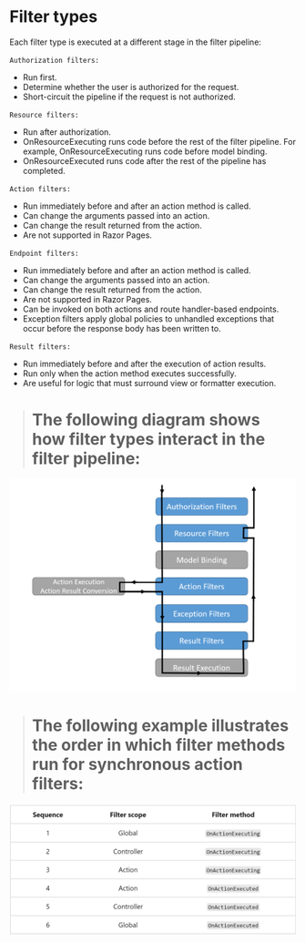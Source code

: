 # Filter types
Each filter type is executed at a different stage in the filter pipeline:

`Authorization filters:`

* Run first.
* Determine whether the user is authorized for the request.
* Short-circuit the pipeline if the request is not authorized.

`Resource filters:`

* Run after authorization.
* OnResourceExecuting runs code before the rest of the filter pipeline. For example, OnResourceExecuting runs code before model binding.
* OnResourceExecuted runs code after the rest of the pipeline has completed.

`Action filters:`

* Run immediately before and after an action method is called.
* Can change the arguments passed into an action.
* Can change the result returned from the action.
* Are not supported in Razor Pages.

`Endpoint filters:`

* Run immediately before and after an action method is called.
* Can change the arguments passed into an action.
* Can change the result returned from the action.
* Are not supported in Razor Pages.
* Can be invoked on both actions and route handler-based endpoints.
* Exception filters apply global policies to unhandled exceptions that occur before the response body has been written to.

`Result filters:`

* Run immediately before and after the execution of action results.
* Run only when the action method executes successfully.
* Are useful for logic that must surround view or formatter execution.

> # The following diagram shows how filter types interact in the filter pipeline:
![image](resources/filter-pipeline-2.png)
> # The following example illustrates the order in which filter methods run for synchronous action filters:
![image](resources/sequence.png)